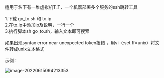 适用于名下有一堆虚拟机T_T，一个机器部署多个服务的ssh跳转工具<br>
<br>
1.下载 go_to.sh 和 to.ip<br>
2.在to.ip中添加ip及说明，一行一个<br>
3.执行脚本sh go_to.sh，输入文本即可搜索<br>
<br>
如果出现syntax error near unexpected token报错 ，用vi（:set ff=unix）将文件转成unix文本格式<br>
<br>
示例：<br>

![image-20220615094213353](https://raw.githubusercontent.com/ZhouJunjun/image/master/markdown/image-20220615094213353.png)
